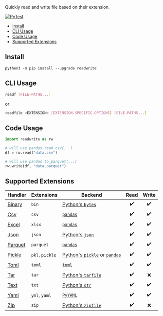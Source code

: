 Quickly read and write file based on their extension.

[![PyTest](https://github.com/crunchdao/readwrite/actions/workflows/pytest.yml/badge.svg)](https://github.com/crunchdao/readwrite/actions/workflows/pytest.yml)

- [Install](#install)
- [CLI Usage](#cli-usage)
- [Code Usage](#code-usage)
- [Supported Extensions](#supported-extensions)

## Install

```
python3 -m pip install --upgrade readwrite
```

## CLI Usage

```bash
readf [FILE-PATHS...]
```

or

```bash
readfile <EXTENSION> [EXTENSION-SPECIFIC-OPTIONS] [FILE-PATHS...]
```

## Code Usage

```python
import readwrite as rw

# will use pandas.read_csv(...)
df = rw.read("data.csv")

# will use pandas.to_parquet(...)
rw.write(df, "data.parquet")
```

## Supported Extensions

| Handler | Extensions | Backend | Read | Write |
| --- | --- | --- |:---:|:---:|
| [Binary](./readwrite/handlers/binary.py) | `bin` | [Python's `bytes`](https://docs.python.org/3/library/stdtypes.html#bytes) | :heavy_check_mark: | :heavy_check_mark: |
| [Csv](./readwrite/handlers/csv.py) | `csv` | [`pandas`](https://pandas.pydata.org/) | :heavy_check_mark: | :heavy_check_mark: |
| [Excel](./readwrite/handlers/excel.py) | `xlsx` | [`pandas`](https://pandas.pydata.org/) | :heavy_check_mark: | :heavy_check_mark: |
| [Json](./readwrite/handlers/json.py) | `json` | [Python's `json`](https://docs.python.org/3/library/json.html) | :heavy_check_mark: | :heavy_check_mark: |
| [Parquet](./readwrite/handlers/parquet.py) | `parquet` | [`pandas`](https://pandas.pydata.org/) | :heavy_check_mark: | :heavy_check_mark: |
| [Pickle](./readwrite/handlers/pickle.py) | `pkl`, `pickle` | [Python's `pickle`](https://docs.python.org/3/library/pickle.html) or [`pandas`](https://pandas.pydata.org/) | :heavy_check_mark: | :heavy_check_mark: |
| [Toml](./readwrite/handlers/toml.py) | `toml` | [`toml`](https://pypi.org/project/toml/) | :heavy_check_mark: | :heavy_check_mark: |
| [Tar](./readwrite/handlers/tar.py) | `tar` | [Python's `tarfile`](https://docs.python.org/3/library/tarfile.html) | :heavy_check_mark: | :x: |
| [Text](./readwrite/handlers/text.py) | `txt` | [Python's `str`](https://docs.python.org/3/library/stdtypes.html#str) | :heavy_check_mark: | :heavy_check_mark: |
| [Yaml](./readwrite/handlers/yaml.py) | `yml`, `yaml` | [`PyYAML`](https://pyyaml.org/) | :heavy_check_mark: | :heavy_check_mark: |
| [Zip](./readwrite/handlers/zip.py) | `zip` | [Python's `zipfile`](https://docs.python.org/3/library/zipfile.html) | :heavy_check_mark: | :x: |
